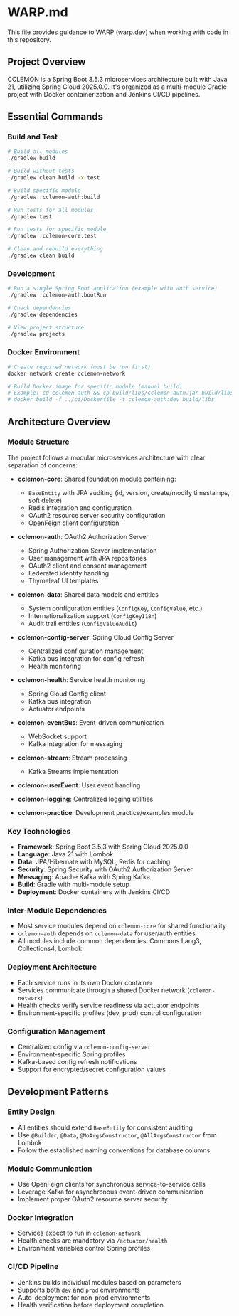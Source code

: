 # WARP.md

This file provides guidance to WARP (warp.dev) when working with code in this repository.

## Project Overview

CCLEMON is a Spring Boot 3.5.3 microservices architecture built with Java 21, utilizing Spring Cloud 2025.0.0. It's organized as a multi-module Gradle project with Docker containerization and Jenkins CI/CD pipelines.

## Essential Commands

### Build and Test
```bash
# Build all modules
./gradlew build

# Build without tests
./gradlew clean build -x test

# Build specific module
./gradlew :cclemon-auth:build

# Run tests for all modules
./gradlew test

# Run tests for specific module
./gradlew :cclemon-core:test

# Clean and rebuild everything
./gradlew clean build
```

### Development
```bash
# Run a single Spring Boot application (example with auth service)
./gradlew :cclemon-auth:bootRun

# Check dependencies
./gradlew dependencies

# View project structure
./gradlew projects
```

### Docker Environment
```bash
# Create required network (must be run first)
docker network create cclemon-network

# Build Docker image for specific module (manual build)
# Example: cd cclemon-auth && cp build/libs/cclemon-auth.jar build/libs/app.jar
# docker build -f ../ci/Dockerfile -t cclemon-auth:dev build/libs
```

## Architecture Overview

### Module Structure
The project follows a modular microservices architecture with clear separation of concerns:

- **cclemon-core**: Shared foundation module containing:
  - `BaseEntity` with JPA auditing (id, version, create/modify timestamps, soft delete)
  - Redis integration and configuration
  - OAuth2 resource server security configuration
  - OpenFeign client configuration

- **cclemon-auth**: OAuth2 Authorization Server
  - Spring Authorization Server implementation
  - User management with JPA repositories
  - OAuth2 client and consent management
  - Federated identity handling
  - Thymeleaf UI templates

- **cclemon-data**: Shared data models and entities
  - System configuration entities (`ConfigKey`, `ConfigValue`, etc.)
  - Internationalization support (`ConfigKeyI18n`)
  - Audit trail entities (`ConfigValueAudit`)

- **cclemon-config-server**: Spring Cloud Config Server
  - Centralized configuration management
  - Kafka bus integration for config refresh
  - Health monitoring

- **cclemon-health**: Service health monitoring
  - Spring Cloud Config client
  - Kafka bus integration
  - Actuator endpoints

- **cclemon-eventBus**: Event-driven communication
  - WebSocket support
  - Kafka integration for messaging

- **cclemon-stream**: Stream processing
  - Kafka Streams implementation

- **cclemon-userEvent**: User event handling
- **cclemon-logging**: Centralized logging utilities
- **cclemon-practice**: Development practice/examples module

### Key Technologies
- **Framework**: Spring Boot 3.5.3 with Spring Cloud 2025.0.0
- **Language**: Java 21 with Lombok
- **Data**: JPA/Hibernate with MySQL, Redis for caching
- **Security**: Spring Security with OAuth2 Authorization Server
- **Messaging**: Apache Kafka with Spring Kafka
- **Build**: Gradle with multi-module setup
- **Deployment**: Docker containers with Jenkins CI/CD

### Inter-Module Dependencies
- Most service modules depend on `cclemon-core` for shared functionality
- `cclemon-auth` depends on `cclemon-data` for user/auth entities
- All modules include common dependencies: Commons Lang3, Collections4, Lombok

### Deployment Architecture
- Each service runs in its own Docker container
- Services communicate through a shared Docker network (`cclemon-network`)
- Health checks verify service readiness via actuator endpoints
- Environment-specific profiles (dev, prod) control configuration

### Configuration Management
- Centralized config via `cclemon-config-server`
- Environment-specific Spring profiles
- Kafka-based config refresh notifications
- Support for encrypted/secret configuration values

## Development Patterns

### Entity Design
- All entities should extend `BaseEntity` for consistent auditing
- Use `@Builder`, `@Data`, `@NoArgsConstructor`, `@AllArgsConstructor` from Lombok
- Follow the established naming conventions for database columns

### Module Communication
- Use OpenFeign clients for synchronous service-to-service calls
- Leverage Kafka for asynchronous event-driven communication
- Implement proper OAuth2 resource server security

### Docker Integration
- Services expect to run in `cclemon-network`
- Health checks are mandatory via `/actuator/health`
- Environment variables control Spring profiles

### CI/CD Pipeline
- Jenkins builds individual modules based on parameters
- Supports both `dev` and `prod` environments
- Auto-deployment for non-prod environments
- Health verification before deployment completion